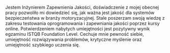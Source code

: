 Jestem Inżynierem Zapewnienia Jakości, doświadczenie z mojej obecnej pracy pozwoliło mi dowiedzieć się, jak ważna jest jakość dla systemów bezpieczeństwa w branży motoryzacyjnej. 
Stale poszerzam swoją wiedzę z zakresu testowania oprogramowania i zapewniania jakości poprzez kursy online. 
Potwierdzeniem nabytych umiejętności jest pozytywny wynik egzaminu ISTQB Foundation Level. Cechuje mnie pewność siebie, umiejętność rozwiązywania problemów, krytyczne myślenie oraz umiejętność szybkiego uczenia się.

